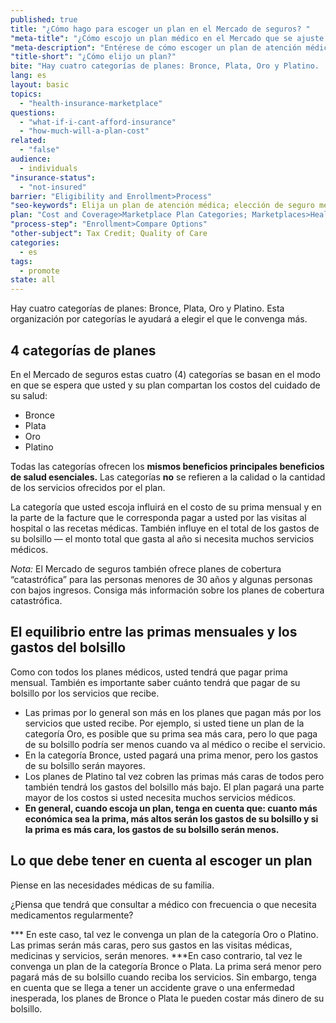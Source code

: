```yaml
---
published: true
title: "¿Cómo hago para escoger un plan en el Mercado de seguros? "
"meta-title": "¿Cómo escojo un plan médico en el Mercado que se ajuste a mis necesidades? | CuidadoDeSalud.gov"
"meta-description": "Entérese de cómo escoger un plan de atención médica en el Mercado de Seguros Médicos. Obtenga información acerca de 4 categorías de planes, costos de primas y otras cosas que considerar."
"title-short": "¿Cómo elijo un plan?"
bite: "Hay cuatro categorías de planes: Bronce, Plata, Oro y Platino.  Esta organización por categorías le ayudará a elegir el que le convenga más. "
lang: es
layout: basic
topics: 
  - "health-insurance-marketplace"
questions: 
  - "what-if-i-cant-afford-insurance"
  - "how-much-will-a-plan-cost"
related: 
  - "false"
audience: 
  - individuals
"insurance-status": 
  - "not-insured"
barrier: "Eligibility and Enrollment>Process"
"seo-keywords": Elija un plan de atención médica; elección de seguro médico
plan: "Cost and Coverage>Marketplace Plan Categories; Marketplaces>Health Insurance Marketplace; Cost and Coverage>Cost Sharing"
"process-step": "Enrollment>Compare Options"
"other-subject": Tax Credit; Quality of Care
categories: 
  - es
tags: 
  - promote
state: all
---
```


Hay cuatro categorías de planes: Bronce, Plata, Oro y Platino.  Esta organización por categorías le ayudará a elegir el que le convenga más. 

## 4 categorías de planes
En el Mercado de seguros estas cuatro (4) categorías se basan en el modo en que se espera que usted y su plan compartan los costos del cuidado de su salud: 

* Bronce
* Plata
* Oro
* Platino

Todas las categorías ofrecen los **mismos beneficios principales beneficios de salud esenciales.** Las categorías **no** se refieren a la calidad o la cantidad de los servicios ofrecidos por el plan.  

La categoría que usted escoja influirá en el costo de su prima mensual y en la parte de la facture que le corresponda pagar a usted por las visitas al hospital o las recetas médicas. También influye en el total de los gastos de su bolsillo — el monto total que gasta al año si necesita muchos servicios médicos. 

*Nota:* El Mercado de seguros también ofrece planes de cobertura “catastrófica” para las personas menores de 30 años y algunas personas con bajos ingresos. Consiga más información sobre los planes de cobertura catastrófica. 

## El equilibrio entre las primas mensuales y los gastos del bolsillo
Como con todos los planes médicos, usted tendrá que pagar prima mensual. También es importante saber cuánto tendrá que pagar de su bolsillo por los servicios que recibe. 

* Las primas por lo general son más en los planes que pagan más por los servicios que usted recibe. Por ejemplo, si usted tiene un plan de la categoría Oro, es posible que su prima sea más cara, pero lo que paga de su bolsillo podría ser menos cuando va al médico o recibe el servicio. 
* En la categoría Bronce, usted pagará una prima menor, pero los gastos de su bolsillo serán mayores. 
* Los planes de Platino tal vez cobren las primas más caras de todos pero también tendrá los gastos del bolsillo más bajo. El plan pagará una parte mayor de los costos si usted necesita muchos servicios médicos.  
* **En general, cuando escoja un plan, tenga en cuenta que: cuanto más económica sea la prima, más altos serán los gastos de su bolsillo y si la prima es más cara, los gastos de su bolsillo serán menos.**  

## Lo que debe tener en cuenta al escoger un plan
Piense en las necesidades médicas de su familia. 

¿Piensa que tendrá que consultar a médico con frecuencia o que necesita medicamentos regularmente? 

*** En este caso, tal vez le convenga un plan de la categoría Oro o Platino. Las primas serán más caras, pero sus gastos en las visitas médicas, medicinas y servicios, serán menores. 
***En caso contrario, tal vez le convenga un plan de la categoría Bronce o Plata. La prima será menor pero pagará más de su bolsillo cuando reciba los servicios. Sin embargo, tenga en cuenta que se llega a tener un accidente grave o una enfermedad inesperada, los planes de Bronce o Plata le pueden costar más dinero de su bolsillo.
